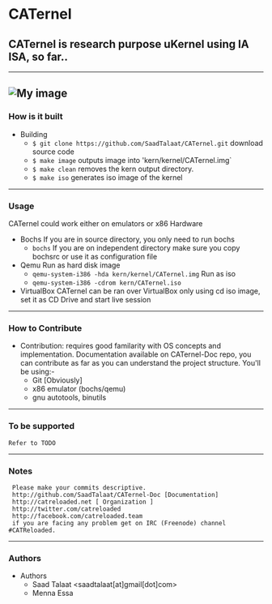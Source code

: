 # CATernel #
## CATernel is research purpose uKernel using IA ISA, so far.. ##
---

![My image](https://pbs.twimg.com/media/BDEaTlsCEAEfcI7.png:large)
---

### How is it built ###
* Building
    - `$ git clone https://github.com/SaadTalaat/CATernel.git`
    download source code
    - `$ make image`
    outputs image into 'kern/kernel/CATernel.img`
    - `$ make clean`
    removes the kern output directory.
    - `$ make iso`
    generates iso image of the kernel
---

### Usage ###
CATernel could work either on emulators or x86 Hardware
* Bochs
   If you are in source directory, you only need to run bochs
   - `bochs`
   If you are on independent directory make sure you copy bochsrc or use it as configuration file
* Qemu
   Run as hard disk image
   - `qemu-system-i386 -hda kern/kernel/CATernel.img`
   Run as iso
   - `qemu-system-i386 -cdrom kern/CATernel.iso`
* VirtualBox
   CATernel can be ran over VirtualBox only using cd iso image, set it as CD Drive and start live session
---

### How to Contribute ###
* Contribution:
requires good familarity with OS concepts and implementation. Documentation available on CATernel-Doc repo, you can contribute as far as you can understand the project structure. You'll be using:-
    - Git [Obviously]
    - x86 emulator (bochs/qemu)
    - gnu autotools, binutils
---
	 
### To be supported ###
    Refer to TODO
---

### Notes ###
     Please make your commits descriptive.
     http://github.com/SaadTalaat/CATernel-Doc [Documentation]
     http://catreloaded.net [ Organization ]
     http://twitter.com/catreloaded
     http://facebook.com/catreloaded.team
     if you are facing any problem get on IRC (Freenode) channel #CATReloaded.
---

### Authors ###
* Authors
    - Saad Talaat <saadtalaat[at]gmail[dot]com>
    - Menna Essa
